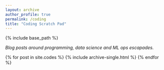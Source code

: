 ```yaml
---
layout: archive
author_profile: true
permalink: /coding
title: "Coding Scratch Pad"
---
```


{% include base_path %}

<p><i>Blog posts around programming, data science and ML ops escapades.
</i></p>
<div class="grid__wrapper">
  {% for post in site.codes %}
    {% include archive-single.html %}
  {% endfor %}
</div>




